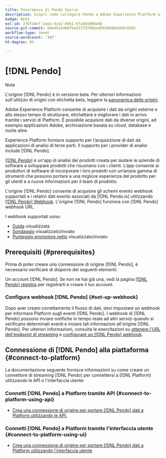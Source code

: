 ```yaml
---
title: Panoramica di Pendo Source
description: Scopri come collegare Pendo a Adobe Experience Platform utilizzando le API o l’interfaccia utente sfruttando i webhook
badge: Beta
exl-id: 376f18ef-1eea-4c42-8041-6fadb5906e9b
source-git-commit: 8de45a54607bed17fd79bbed693666beb09c0502
workflow-type: tm+mt
source-wordcount: '347'
ht-degree: 0%

---
```


# [!DNL Pendo]

>[!NOTE]
>
>L&#39;origine [!DNL Pendo] è in versione beta. Per ulteriori informazioni sull&#39;utilizzo di origini con etichetta beta, leggere la [panoramica delle origini](../../home.md#terms-and-conditions).

Adobe Experience Platform consente di acquisire i dati da origini esterne e allo stesso tempo di strutturare, etichettare e migliorare i dati in arrivo tramite i servizi di Platform. È possibile acquisire dati da diverse origini, ad esempio applicazioni Adobe, archiviazione basata su cloud, database e molte altre.

Experience Platform fornisce supporto per l’acquisizione di dati da applicazioni di analisi di terze parti. Il supporto per i provider di analisi include [!DNL Pendo].

[[!DNL Pendo]](https://pendo.io/) è un&#39;app di analisi dei prodotti creata per aiutare le aziende di software a sviluppare prodotti che risuonano con i clienti. L’app consente ai produttori di software di incorporare i loro prodotti con un’ampia gamma di strumenti che possono portare a una migliore esperienza del prodotto per gli utenti e a nuove informazioni per il team di prodotto.

L&#39;origine [!DNL Pendo] consente di acquisire gli schemi evento webhook supportati e i relativi dati evento associati da [!DNL Pendo.io] utilizzando [[!DNL Pendo] Webhook](https://support.pendo.io/hc/en-us/articles/360032285012-Webhooks). L&#39;origine [!DNL Pendo] funziona con [!DNL Pendo] webhook URL.

I webhook supportati sono:

* [Guida](https://support.pendo.io/hc/en-us/articles/8146679315867-Creating-a-Guide) visualizzata
* [Sondaggio](https://support.pendo.io/hc/en-us/articles/360031867152-Polls-Classic-) visualizzato/inviato
* [Punteggio promotore netto](https://support.pendo.io/hc/en-us/articles/360033527151-Set-up-an-NPS-Survey) visualizzato/inviato

## Prerequisiti {#prerequisites}

Prima di poter creare una connessione di origine [!DNL Pendo], è necessario verificare di disporre dei seguenti elementi:

Un account [!DNL Pendo]. Se non ne hai già una, vedi la pagina [[!DNL Pendo] registra](https://app.pendo.io/register) per registrarti e creare il tuo account.

### Configura webhook [!DNL Pendo] {#set-up-webhook}

Dopo aver creato correttamente il flusso di dati, devi impostare un webhook per informare Platform sugli eventi [!DNL Pendo]. I webhook di [!DNL Pendo] possono inviare notifiche in tempo reale ad altri servizi quando si verificano determinati eventi e inviare tali informazioni all&#39;origine [!DNL Pendo]. Per ulteriori informazioni, consulta le esercitazioni su [ottenere l&#39;URL dell&#39;endpoint di streaming](../../tutorials/ui/create/analytics/pendo-webhook.md#get-streaming-endpoint) e [configurare un [!DNL Pendo] webhook](../../tutorials/ui/create/analytics/pendo-webhook.md#set-up-webhook).

## Connessione di [!DNL Pendo] alla piattaforma {#connect-to-platform}

La documentazione seguente fornisce informazioni su come creare un connettore di streaming [!DNL Pendo] per connettersi a [!DNL Platform] utilizzando le API o l&#39;interfaccia utente:

### Connetti [!DNL Pendo] a Platform tramite API {#connect-to-platform-using-api}

* [Crea una connessione di origine per portare  [!DNL Pendo]  dati a Platform utilizzando le API.](../../tutorials/api/create/analytics/pendo-webhook.md)

### Connetti [!DNL Pendo] a Platform tramite l&#39;interfaccia utente {#connect-to-platform-using-ui}

* [Crea una connessione di origine per portare  [!DNL Pendo]  dati a Platform utilizzando l&#39;interfaccia utente](../../tutorials/ui/create/analytics/pendo-webhook.md)
